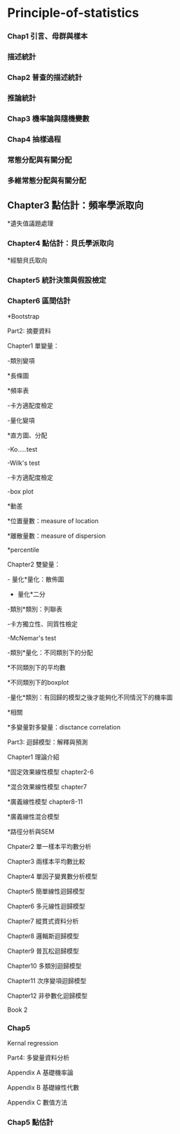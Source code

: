 # Principle-of-statistics

### Chap1 引言、母群與樣本

### 描述統計

### Chap2 普查的描述統計

### 推論統計

### Chap3 機率論與隨機變數

### Chap4 抽樣過程

### 常態分配與有關分配

### 多維常態分配與有關分配

## Chapter3 點估計：頻率學派取向

\*遺失值議題處理

### Chapter4 點估計：貝氏學派取向

\*經驗貝氏取向

### Chapter5 統計決策與假設檢定

### Chapter6 區間估計

\*Bootstrap

Part2: 摘要資料

Chapter1 單變量：

-類別變項

\*長條圖

\*頻率表

-卡方適配度檢定

-量化變項

\*直方圖、分配

-Ko.....test

-Wilk's test

-卡方適配度檢定

-box plot

\*動差

\*位置量數：measure of location

\*離散量數：measure of dispersion

\*percentile

Chapter2 雙變量：

\- 量化\*量化：散佈圖

-   量化\*二分

-類別\*類別：列聯表

-卡方獨立性、同質性檢定

-McNemar's test

-類別\*量化：不同類別下的分配

\*不同類別下的平均數

\*不同類別下的boxplot

-量化\*類別：有回歸的模型之後才能夠化不同情況下的機率圖

\*相關

\*多變量對多變量：disctance correlation

Part3: 迴歸模型：解釋與預測

Chapter1 理論介紹

\*固定效果線性模型 chapter2-6

\*混合效果線性模型 chapter7

\*廣義線性模型 chapter8-11

\*廣義線性混合模型

\*路徑分析與SEM

Chpater2 單一樣本平均數分析

Chapter3 兩樣本平均數比較

Chapter4 單因子變異數分析模型

Chapter5 簡單線性迴歸模型

Chapter6 多元線性迴歸模型

Chapter7 縱貫式資料分析

Chapter8 邏輯斯迴歸模型

Chapter9 普瓦松迴歸模型

Chapter10 多類別迴歸模型

Chapter11 次序變項迴歸模型

Chapter12 非參數化迴歸模型

Book 2

### Chap5

Kernal regression

Part4: 多變量資料分析

Appendix A 基礎機率論

Appendix B 基礎線性代數

Appendix C 數值方法

### Chap5 點估計
